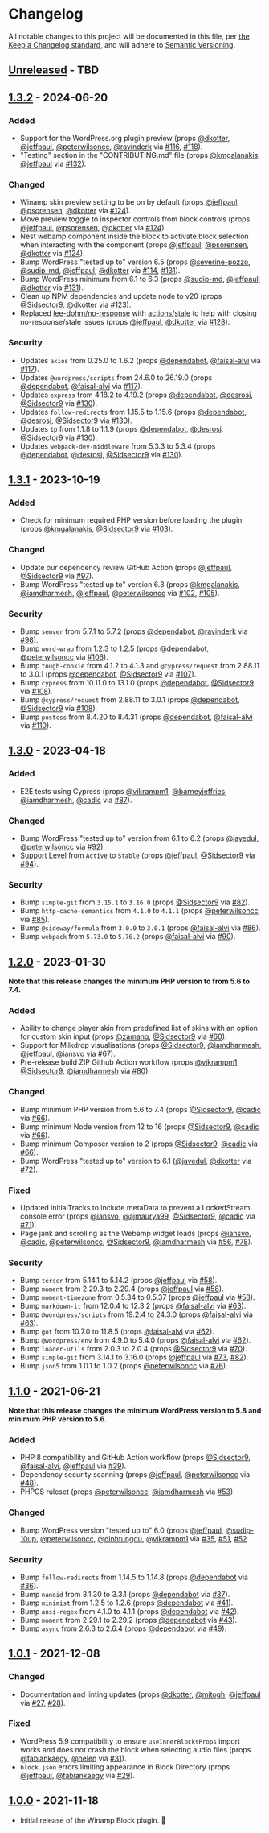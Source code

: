 # Changelog

All notable changes to this project will be documented in this file, per [the Keep a Changelog standard](http://keepachangelog.com/), and will adhere to [Semantic Versioning](https://semver.org/spec/v2.0.0.html).

## [Unreleased] - TBD

## [1.3.2] - 2024-06-20
### Added
- Support for the WordPress.org plugin preview (props [@dkotter](https://github.com/dkotter), [@jeffpaul](https://github.com/jeffpaul), [@peterwilsoncc](https://github.com/peterwilsoncc), [@ravinderk](https://github.com/ravinderk) via [#116](https://github.com/10up/retro-winamp-block/pull/116), [#118](https://github.com/10up/retro-winamp-block/pull/118)).
- "Testing" section in the "CONTRIBUTING.md" file (props [@kmgalanakis](https://github.com/kmgalanakis), [@jeffpaul](https://github.com/jeffpaul) via [#132](https://github.com/10up/retro-winamp-block/pull/132)).

### Changed
- Winamp skin preview setting to be on by default (props [@jeffpaul](https://github.com/jeffpaul), [@psorensen](https://github.com/psorensen), [@dkotter](https://github.com/dkotter) via [#124](https://github.com/10up/retro-winamp-block/pull/124)).
- Move preview toggle to inspector controls from block controls (props [@jeffpaul](https://github.com/jeffpaul), [@psorensen](https://github.com/psorensen), [@dkotter](https://github.com/dkotter) via [#124](https://github.com/10up/retro-winamp-block/pull/124)).
- Nest webamp component inside the block to activate block selection when interacting with the component (props [@jeffpaul](https://github.com/jeffpaul), [@psorensen](https://github.com/psorensen), [@dkotter](https://github.com/dkotter) via [#124](https://github.com/10up/retro-winamp-block/pull/124)).
- Bump WordPress "tested up to" version 6.5 (props [@severine-pozzo](https://github.com/severine-pozzo), [@sudip-md](https://github.com/sudip-md), [@jeffpaul](https://github.com/jeffpaul), [@dkotter](https://github.com/dkotter) via [#114](https://github.com/10up/retro-winamp-block/pull/114), [#131](https://github.com/10up/retro-winamp-block/pull/131)).
- Bump WordPress minimum from 6.1 to 6.3 (props [@sudip-md](https://github.com/sudip-md), [@jeffpaul](https://github.com/jeffpaul), [@dkotter](https://github.com/dkotter) via [#131](https://github.com/10up/retro-winamp-block/pull/131)).
- Clean up NPM dependencies and update node to v20 (props [@Sidsector9](https://github.com/Sidsector9), [@dkotter](https://github.com/dkotter) via [#123](https://github.com/10up/retro-winamp-block/pull/123)).
- Replaced [lee-dohm/no-response](https://github.com/lee-dohm/no-response) with [actions/stale](https://github.com/actions/stale) to help with closing no-response/stale issues (props [@jeffpaul](https://github.com/jeffpaul), [@dkotter](https://github.com/dkotter) via [#128](https://github.com/10up/retro-winamp-block/pull/128)).

### Security
- Updates `axios` from 0.25.0 to 1.6.2 (props [@dependabot](https://github.com/apps/dependabot), [@faisal-alvi](https://github.com/faisal-alvi) via [#117](https://github.com/10up/retro-winamp-block/pull/117)).
- Updates `@wordpress/scripts` from 24.6.0 to 26.19.0 (props [@dependabot](https://github.com/apps/dependabot), [@faisal-alvi](https://github.com/faisal-alvi) via [#117](https://github.com/10up/retro-winamp-block/pull/117)).
- Updates `express` from 4.18.2 to 4.19.2 (props [@dependabot](https://github.com/apps/dependabot), [@desrosj](https://github.com/desrosj), [@Sidsector9](https://github.com/Sidsector9) via [#130](https://github.com/10up/retro-winamp-block/pull/130)).
- Updates `follow-redirects` from 1.15.5 to 1.15.6 (props [@dependabot](https://github.com/apps/dependabot), [@desrosj](https://github.com/desrosj), [@Sidsector9](https://github.com/Sidsector9) via [#130](https://github.com/10up/retro-winamp-block/pull/130)).
- Updates `ip` from 1.1.8 to 1.1.9 (props [@dependabot](https://github.com/apps/dependabot), [@desrosj](https://github.com/desrosj), [@Sidsector9](https://github.com/Sidsector9) via [#130](https://github.com/10up/retro-winamp-block/pull/130)).
- Updates `webpack-dev-middleware` from 5.3.3 to 5.3.4 (props [@dependabot](https://github.com/apps/dependabot), [@desrosj](https://github.com/desrosj), [@Sidsector9](https://github.com/Sidsector9) via [#130](https://github.com/10up/retro-winamp-block/pull/130)).

## [1.3.1] - 2023-10-19
### Added
- Check for minimum required PHP version before loading the plugin (props [@kmgalanakis](https://github.com/kmgalanakis), [@Sidsector9](https://github.com/Sidsector9) via [#103](https://github.com/10up/retro-winamp-block/pull/103)).

### Changed
- Update our dependency review GitHub Action (props [@jeffpaul](https://github.com/jeffpaul), [@Sidsector9](https://github.com/Sidsector9) via [#97](https://github.com/10up/retro-winamp-block/pull/97)).
- Bump WordPress "tested up to" version 6.3 (props [@kmgalanakis](https://github.com/kmgalanakis), [@iamdharmesh](https://github.com/iamdharmesh), [@jeffpaul](https://github.com/jeffpaul), [@peterwilsoncc](https://github.com/peterwilsoncc) via [#102](https://github.com/10up/retro-winamp-block/pull/102), [#105](https://github.com/10up/retro-winamp-block/pull/105)).

### Security
- Bump `semver` from 5.7.1 to 5.7.2 (props [@dependabot](https://github.com/apps/dependabot), [@ravinderk](https://github.com/ravinderk) via [#98](https://github.com/10up/retro-winamp-block/pull/98)).
- Bump `word-wrap` from 1.2.3 to 1.2.5 (props [@dependabot](https://github.com/apps/dependabot), [@peterwilsoncc](https://github.com/peterwilsoncc) via [#106](https://github.com/10up/retro-winamp-block/pull/106)).
- Bump `tough-cookie` from 4.1.2 to 4.1.3 and `@cypress/request` from 2.88.11 to 3.0.1 (props [@dependabot](https://github.com/apps/dependabot), [@Sidsector9](https://github.com/Sidsector9) via [#107](https://github.com/10up/retro-winamp-block/pull/107)).
- Bump `cypress` from 10.11.0 to 13.1.0 (props [@dependabot](https://github.com/apps/dependabot), [@Sidsector9](https://github.com/Sidsector9) via [#108](https://github.com/10up/retro-winamp-block/pull/108)).
- Bump `@cypress/request` from 2.88.11 to 3.0.1 (props [@dependabot](https://github.com/apps/dependabot), [@Sidsector9](https://github.com/Sidsector9) via [#108](https://github.com/10up/retro-winamp-block/pull/108)).
- Bump `postcss` from 8.4.20 to 8.4.31 (props [@dependabot](https://github.com/apps/dependabot), [@faisal-alvi](https://github.com/faisal-alvi) via [#110](https://github.com/10up/retro-winamp-block/pull/110)).

## [1.3.0] - 2023-04-18
### Added
- E2E tests using Cypress (props [@vikrampm1](https://github.com/vikrampm1), [@barneyjeffries](https://github.com/barneyjeffries), [@iamdharmesh](https://github.com/iamdharmesh), [@cadic](https://github.com/cadic) via [#87](https://github.com/10up/retro-winamp-block/pull/87)).

### Changed
- Bump WordPress "tested up to" version from 6.1 to 6.2 (props [@jayedul](https://github.com/jayedul), [@peterwilsoncc](https://github.com/peterwilsoncc) via [#92](https://github.com/10up/retro-winamp-block/pull/92)).
- [Support Level](https://github.com/10up/retro-winamp-block#support-level) from `Active` to `Stable` (props [@jeffpaul](https://github.com/jeffpaul), [@Sidsector9](https://github.com/Sidsector9) via [#94](https://github.com/10up/retro-winamp-block/pull/94)).

### Security
- Bump `simple-git` from `3.15.1` to `3.16.0` (props [@Sidsector9](https://github.com/Sidsector9) via [#82](https://github.com/10up/retro-winamp-block/pull/82)).
- Bump `http-cache-semantics` from `4.1.0` to `4.1.1` (props [@peterwilsoncc](https://github.com/peterwilsoncc) via [#85](https://github.com/10up/retro-winamp-block/pull/85)).
- Bump `@sideway/formula` from `3.0.0` to `3.0.1` (props [@faisal-alvi](https://github.com/faisal-alvi) via [#86](https://github.com/10up/retro-winamp-block/pull/86)).
- Bump `webpack` from `5.73.0` to `5.76.2` (props [@faisal-alvi](https://github.com/faisal-alvi) via [#90](https://github.com/10up/retro-winamp-block/pull/90)).

## [1.2.0] - 2023-01-30
**Note that this release changes the minimum PHP version to from 5.6 to 7.4.**

### Added
- Ability to change player skin from predefined list of skins with an option for custom skin input (props [@zamanq](https://github.com/zamanq), [@Sidsector9](https://github.com/Sidsector9) via [#60](https://github.com/10up/retro-winamp-block/pull/60)).
- Support for Milkdrop visualisations (props [@Sidsector9](https://github.com/Sidsector9), [@iamdharmesh](https://github.com/iamdharmesh), [@jeffpaul](https://github.com/jeffpaul), [@iansvo](https://github.com/iansvo) via [#67](https://github.com/10up/retro-winamp-block/pull/67)).
- Pre-release build ZIP Github Action workflow (props [@vikrampm1](https://github.com/vikrampm1), [@Sidsector9](https://github.com/Sidsector9), [@iamdharmesh](https://github.com/iamdharmesh) via [#80](https://github.com/10up/retro-winamp-block/pull/80)).

### Changed
- Bump minimum PHP version from 5.6 to 7.4 (props [@Sidsector9](https://github.com/Sidsector9), [@cadic](https://github.com/cadic) via [#66](https://github.com/10up/retro-winamp-block/pull/66)).
- Bump minimum Node version from 12 to 16 (props [@Sidsector9](https://github.com/Sidsector9), [@cadic](https://github.com/cadic) via [#66](https://github.com/10up/retro-winamp-block/pull/66)).
- Bump minimum Composer version to 2 (props [@Sidsector9](https://github.com/Sidsector9), [@cadic](https://github.com/cadic) via [#66](https://github.com/10up/retro-winamp-block/pull/66)).
- Bump WordPress "tested up to" version to 6.1 ([@jayedul](https://github.com/jayedul), [@dkotter](https://github.com/dkotter) via [#72](https://github.com/10up/retro-winamp-block/pull/72)).

### Fixed
- Updated initialTracks to include metaData to prevent a LockedStream console error (props [@iansvo](https://github.com/iansvo), [@ajmaurya99](https://github.com/ajmaurya99), [@Sidsector9](https://github.com/Sidsector9), [@cadic](https://github.com/cadic) via [#71](https://github.com/10up/retro-winamp-block/pull/71)).
- Page jank and scrolling as the Webamp widget loads (props [@iansvo](https://github.com/iansvo), [@cadic](https://github.com/cadic), [@peterwilsoncc](https://github.com/peterwilsoncc), [@Sidsector9](https://github.com/Sidsector9), [@iamdharmesh](https://github.com/iamdharmesh) via [#56](https://github.com/10up/retro-winamp-block/pull/56), [#78](https://github.com/10up/retro-winamp-block/pull/78)).

### Security
- Bump `terser` from 5.14.1 to 5.14.2 (props [@jeffpaul](https://github.com/jeffpaul) via [#58](https://github.com/10up/retro-winamp-block/pull/58)).
- Bump `moment` from 2.29.3 to 2.29.4 (props [@jeffpaul](https://github.com/jeffpaul) via [#58](https://github.com/10up/retro-winamp-block/pull/59)).
- Bump `moment-timezone` from 0.5.34 to 0.5.37 (props [@jeffpaul](https://github.com/jeffpaul) via [#58](https://github.com/10up/retro-winamp-block/pull/61)).
- Bump `markdown-it` from 12.0.4 to 12.3.2 (props [@faisal-alvi](https://github.com/faisal-alvi) via [#63](https://github.com/10up/retro-winamp-block/pull/63)).
- Bump `@wordpress/scripts` from 19.2.4 to 24.3.0 (props [@faisal-alvi](https://github.com/faisal-alvi) via [#63](https://github.com/10up/retro-winamp-block/pull/63)).
- Bump `got` from 10.7.0 to 11.8.5 (props [@faisal-alvi](https://github.com/faisal-alvi) via [#62](https://github.com/10up/retro-winamp-block/pull/62)).
- Bump `@wordpress/env` from 4.9.0 to 5.4.0 (props [@faisal-alvi](https://github.com/faisal-alvi) via [#62](https://github.com/10up/retro-winamp-block/pull/62)).
- Bump `loader-utils` from 2.0.3 to 2.0.4 (props [@Sidsector9](https://github.com/Sidsector9) via [#70](https://github.com/10up/retro-winamp-block/pull/70)).
- Bump `simple-git` from 3.14.1 to 3.16.0 (props [@jeffpaul](https://github.com/jeffpaul) via [#73](https://github.com/10up/retro-winamp-block/pull/73), [#82](https://github.com/10up/retro-winamp-block/pull/82)).
- Bump `json5` from 1.0.1 to 1.0.2 (props [@peterwilsoncc](https://github.com/peterwilsoncc) via [#76](https://github.com/10up/retro-winamp-block/pull/76)).

## [1.1.0] - 2021-06-21
**Note that this release changes the minimum WordPress version to 5.8 and minimum PHP version to 5.6.**

### Added
- PHP 8 compatibility and GitHub Action workflow (props [@Sidsector9](https://github.com/Sidsector9), [@faisal-alvi](https://github.com/faisal-alvi), [@jeffpaul](https://github.com/jeffpaul) via [#39](https://github.com/10up/retro-winamp-block/pull/39)).
- Dependency security scanning (props [@jeffpaul](https://github.com/jeffpaul), [@peterwilsoncc](https://github.com/peterwilsoncc) via [#48](https://github.com/10up/retro-winamp-block/pull/48)).
- PHPCS ruleset (props [@peterwilsoncc](https://github.com/peterwilsoncc), [@iamdharmesh](https://github.com/iamdharmesh) via [#53](https://github.com/10up/retro-winamp-block/pull/53)).

### Changed
- Bump WordPress version "tested up to" 6.0 (props [@jeffpaul](https://github.com/jeffpaul), [@sudip-10up](https://github.com/sudip-10up), [@peterwilsoncc](https://github.com/peterwilsoncc), [@dinhtungdu](https://github.com/dinhtungdu), [@vikrampm1](https://github.com/vikrampm1) via [#35](https://github.com/10up/retro-winamp-block/pull/35), [#51](https://github.com/10up/retro-winamp-block/pull/51), [#52](https://github.com/10up/retro-winamp-block/pull/52).

### Security
- Bump `follow-redirects` from 1.14.5 to 1.14.8 (props [@dependabot](https://github.com/apps/dependabot) via [#36](https://github.com/10up/retro-winamp-block/pull/36)).
- Bump `nanoid` from 3.1.30 to 3.3.1 (props [@dependabot](https://github.com/apps/dependabot) via [#37](https://github.com/10up/retro-winamp-block/pull/37)).
- Bump `minimist` from 1.2.5 to 1.2.6 (props [@dependabot](https://github.com/apps/dependabot) via [#41](https://github.com/10up/retro-winamp-block/pull/41)).
- Bump `ansi-regex` from 4.1.0 to 4.1.1 (props [@dependabot](https://github.com/apps/dependabot) via [#42](https://github.com/10up/retro-winamp-block/pull/42)).
- Bump `moment` from 2.29.1 to 2.29.2 (props [@dependabot](https://github.com/apps/dependabot) via [#43](https://github.com/10up/retro-winamp-block/pull/43)).
- Bump `async` from 2.6.3 to 2.6.4 (props [@dependabot](https://github.com/apps/dependabot) via [#49](https://github.com/10up/retro-winamp-block/pull/49)).

## [1.0.1] - 2021-12-08
### Changed
- Documentation and linting updates (props [@dkotter](https://github.com/dkotter), [@mitogh](https://github.com/mitogh), [@jeffpaul](https://github.com/jeffpaul) via [#27](https://github.com/10up/retro-winamp-block/pull/27), [#28](https://github.com/10up/retro-winamp-block/pull/28)).

### Fixed
- WordPress 5.9 compatibility to ensure `useInnerBlocksProps` import works and does not crash the block when selecting audio files (props [@fabiankaegy](https://github.com/fabiankaegy), [@helen](https://github.com/helen) via [#31](https://github.com/10up/retro-winamp-block/pull/31)).
- `block.json` errors limiting appearance in Block Directory (props [@jeffpaul](https://github.com/jeffpaul), [@fabiankaegy](https://github.com/fabiankaegy) via [#29](https://github.com/10up/retro-winamp-block/pull/29)).

## [1.0.0] - 2021-11-18
- Initial release of the Winamp Block plugin. 🎉

[Unreleased]: https://github.com/10up/retro-winamp-block/compare/trunk...develop
[1.3.2]: https://github.com/10up/retro-winamp-block/compare/1.3.1...1.3.2
[1.3.1]: https://github.com/10up/retro-winamp-block/compare/1.3.0...1.3.1
[1.3.0]: https://github.com/10up/retro-winamp-block/compare/1.2.0...1.3.0
[1.2.0]: https://github.com/10up/retro-winamp-block/compare/1.1.0...1.2.0
[1.1.0]: https://github.com/10up/retro-winamp-block/compare/1.0.1...1.1.0
[1.0.1]: https://github.com/10up/retro-winamp-block/compare/1.0.0...1.0.1
[1.0.0]: https://github.com/10up/retro-winamp-block/tree/1.0.0
